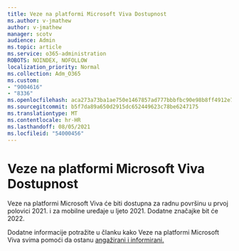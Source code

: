 ```yaml
---
title: Veze na platformi Microsoft Viva Dostupnost
ms.author: v-jmathew
author: v-jmathew
manager: scotv
audience: Admin
ms.topic: article
ms.service: o365-administration
ROBOTS: NOINDEX, NOFOLLOW
localization_priority: Normal
ms.collection: Adm_O365
ms.custom:
- "9004616"
- "8336"
ms.openlocfilehash: aca273a73ba1ae750e1467857ad777bbbfbc90e98b8ff4912e7acef498010221
ms.sourcegitcommit: b5f7da89a650d2915dc652449623c78be6247175
ms.translationtype: MT
ms.contentlocale: hr-HR
ms.lasthandoff: 08/05/2021
ms.locfileid: "54000456"
---
```

# <a name="microsoft-viva-connections-availability"></a>Veze na platformi Microsoft Viva Dostupnost

Veze na platformi Microsoft Viva će biti dostupna za radnu površinu u prvoj polovici 2021. i za mobilne uređaje u ljeto 2021. Dodatne značajke bit će 2022.

Dodatne informacije potražite u članku kako Veze na platformi Microsoft Viva svima pomoći da ostanu [angažirani i informirani.](https://techcommunity.microsoft.com/t5/microsoft-viva-blog/microsoft-viva-connections-helps-everyone-to-stay-engaged-and/ba-p/2107009)

